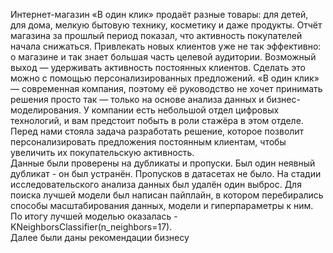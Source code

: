 Интернет-магазин «В один клик» продаёт разные товары: для детей, для дома, мелкую бытовую технику, косметику и даже продукты. Отчёт магазина за прошлый период показал, что активность покупателей начала снижаться. Привлекать новых клиентов уже не так эффективно: о магазине и так знает большая часть целевой аудитории. Возможный выход — удерживать активность постоянных клиентов. Сделать это можно с помощью персонализированных предложений. «В один клик» — современная компания, поэтому её руководство не хочет принимать решения просто так — только на основе анализа данных и бизнес-моделирования. У компании есть небольшой отдел цифровых технологий, и вам предстоит побыть в роли стажёра в этом отделе. Перед нами стояла задача разработать решение, которое позволит персонализировать предложения постоянным клиентам, чтобы увеличить их покупательскую активность.\
Данные были проверены на дубликаты и пропуски. Был один неявный дубликат - он был устранён. Пропусков в датасетах не было. На стадии исследовательского анализа данных был удалён один выброс.
Для поиска лучшей модели был написан пайплайн, в котором перебирались способы масштабирования данных, модели и гиперпараметры к ним. По итогу лучшей моделью оказалась - KNeighborsClassifier(n_neighbors=17).\
Далее были даны рекомендации бизнесу

